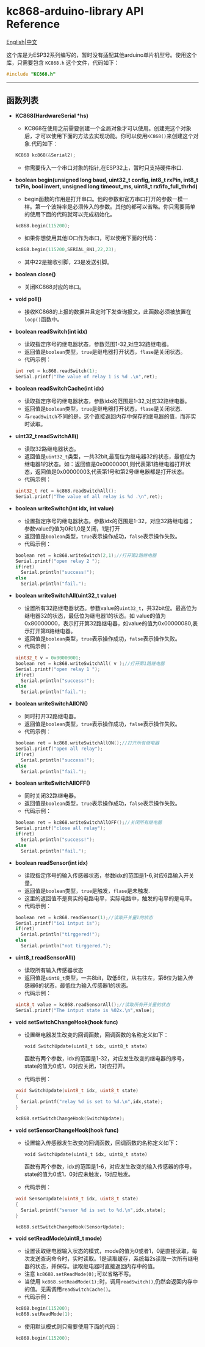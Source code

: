 # kc868-arduino-library  API Reference

[English](https://github.com/hzkincony/kc868-arduino-library/blob/main/API_Reference_EN.md)|[中文](https://github.com/hzkincony/kc868-arduino-library/blob/main/API_Reference_CN.md)

这个库是为ESP32系列编写的，暂时没有适配其他arduino单片机型号。使用这个库，只需要包含 `KC868.h` 这个文件，代码如下：

```C++
#include "KC868.h"
```

---

## 函数列表

- **KC868(HardwareSerial \*hs)**

  - KC868在使用之前需要创建一个全局对象才可以使用。创建完这个对象后，才可以使用下面的方法去实现功能。你可以使用`KC868()`来创建这个对象.代码如下：
  
  ```c++
  KC868 kc868(&Serial2);
  ```

  - 你需要传入一个串口对象的指针,在ESP32上，暂时只支持硬件串口.

- **boolean begin(unsigned long baud, uint32_t config, int8_t rxPin, int8_t txPin, bool invert, unsigned long timeout_ms, uint8_t rxfifo_full_thrhd)**

  - begin函数的作用是打开串口。他的参数和官方串口打开的参数一模一样。第一个波特率是必须传入的参数。其他的都可以省略。你只需要简单的使用下面的代码就可以完成初始化。
  
  ```c++
  kc868.begin(115200);
  ```

  - 如果你想使用其他IO口作为串口，可以使用下面的代码：

  ```c++
  kc868.begin(115200,SERIAL_8N1,22,23);
  ```

  - 其中22是接收引脚，23是发送引脚。

- **boolean close()**

  - 关闭KC868对应的串口。
  
- **void poll()**

  - 接收KC868的上报的数据并且定时下发查询报文，此函数必须被放置在`loop()`函数中。
  
- **boolean readSwitch(int idx)**

  - 读取指定序号的继电器状态，参数范围1-32,对应32路继电器。
  - 返回值是`boolean`类型，`true`是继电器打开状态，`flase`是关闭状态。
  - 代码示例：
  
  ```c++
  int ret = kc868.readSwitch(1);
  Serial.printf("The value of relay 1 is %d .\n",ret);
  ```

- **boolean readSwitchCache(int idx)**
  
  - 读取指定序号的继电器状态，参数idx的范围是1-32,对应32路继电器。
  - 返回值是`boolean`类型，`true`是继电器打开状态，`flase`是关闭状态.
  - 与`readSwitch`不同的是，这个直接返回内存中保存的继电器的值，而非实时读取。
  
- **uint32_t readSwitchAll()**

  - 读取32路继电器状态。
  - 返回值是`uint32_t`类型，一共32bit,最高位为继电器32的状态，最低位为继电器1的状态。如：返回值是0x00000001,则代表第1路继电器打开状态，返回值是0x00000003,代表第1号和第2号继电器都是打开状态。
  - 代码示例：
  
  ```c++
  uint32_t ret = kc868.readSwitchAll();
  Serial.printf("The value of all relay is %d .\n",ret);
  ```

- **boolean writeSwitch(int idx, int value)**

  - 设置指定序号的继电器状态。参数idx的范围是1-32，对应32路继电器；参数value的值为0和1,0是关闭，1是打开
  - 返回值是`boolean`类型，`true`表示操作成功，`false`表示操作失败。
  - 代码示例：
  
  ```c++
  boolean ret = kc868.writeSwitch(2,1);//打开第2路继电器
  Serial.printf("open relay 2 ");
  if(ret)
    Serial.println("success!");
  else
    Serial.println("fail.");
  ```

- **boolean writeSwitchAll(uint32_t value)**

  - 设置所有32路继电器状态。参数value的`uint32_t`，共32bit位。最高位为继电器32的状态，最低位为继电器1的状态。如 value的值为0x80000000，表示打开第32路继电器，如value的值为0x00000080,表示打开第8路继电器。
  - 返回值是`boolean`类型，`true`表示操作成功，`false`表示操作失败。
  - 代码示例：
  
  ```c++
  uint32_t v = 0x00000001;
  boolean ret = kc868.writeSwitchAll( v );//打开第1路继电器
  Serial.printf("open relay 1 ");
  if(ret)
    Serial.println("success!");
  else
    Serial.println("fail.");
  ```

- **boolean writeSwitchAllON()**

  - 同时打开32路继电器。
  - 返回值是`boolean`类型，`true`表示操作成功，`false`表示操作失败。
  - 代码示例：
  
  ```c++
  boolean ret = kc868.writeSwitchAllON();//打开所有继电器
  Serial.printf("open all relay");
  if(ret)
    Serial.println("success!");
  else
    Serial.println("fail.");
  ```

- **boolean writeSwitchAllOFF()**

  - 同时关闭32路继电器。
  - 返回值是`boolean`类型，`true`表示操作成功，`false`表示操作失败。
  - 代码示例：
  
  ```c++
  boolean ret = kc868.writeSwitchAllOFF();//关闭所有继电器
  Serial.printf("close all relay");
  if(ret)
    Serial.println("success!");
  else
    Serial.println("fail.");
  ```

- **boolean readSensor(int idx)**

  - 读取指定序号的输入传感器状态，参数idx的范围是1-6,对应6路输入开关量。
  - 返回值是`boolean`类型，`true`是触发，`flase`是未触发.
  - 这里的返回值不是真实的电路电平，实际电路中，触发的电平的是电平。
  - 代码示例：

  ```c++
  boolean ret = kc868.readSensor(1);//读取开关量1的状态
  Serial.printf("io1 intput is");
  if(ret)
    Serial.println("tirggered!");
  else
    Serial.println("not tirggered.");
  ```

- **uint8_t readSensorAll()**

  - 读取所有输入传感器状态
  - 返回值是`uint8_t`类型，一共8bit，取低6位，从右往左，第6位为输入传感器6的状态，最低位为输入传感器1的状态。
  - 代码示例：

  ```c++
  uint8_t value = kc868.readSensorAll();//读取所有开关量的状态
  Serial.printf("The intput state is %02x.\n",value);
  ```

- **void setSwitchChangeHook(hook func)**

  - 设置继电器发生改变的回调函数，回调函数的名称定义如下：

    `void SwitchUpdate(uint8_t idx, uint8_t state)`

    函数有两个参数，idx的范围是1-32，对应发生改变的继电器的序号，state的值为0或1，0对应关闭，1对应打开。
  - 代码示例：

  ```c++
  void SwitchUpdate(uint8_t idx, uint8_t state)
  {
    Serial.printf("relay %d is set to %d.\n",idx,state);
  }

  kc868.setSwitchChangeHook(SwitchUpdate);
  ```

- **void setSensorChangeHook(hook func)**

  - 设置输入传感器发生改变的回调函数，回调函数的名称定义如下：

    `void SwitchUpdate(uint8_t idx, uint8_t state)`

    函数有两个参数，idx的范围是1-6，对应发生改变的输入传感器的序号，state的值为0或1，0对应未触发，1对应触发。
  - 代码示例：

  ```c++
  void SensorUpdate(uint8_t idx, uint8_t state)
  {
    Serial.printf("sensor %d is set to %d.\n",idx,state);
  }

  kc868.setSwitchChangeHook(SensorUpdate);
  ```

- **void setReadMode(uint8_t mode)**

  - 设置读取继电器输入状态的模式，mode的值为0或者1，0是直接读取，每次发送查询命令时，实时读取。1是读取缓存，系统每2s读取一次所有继电器的状态，并保存。读取继电器时直接返回内存中的值。
  - 注意 `kc8688.setReadMode(0);`可以省略不写。
  - 当使用 `kc868.setReadMode(1);`时，调用`readSwitch()`,仍然会返回内存中的值。无需调用`readSwitchCache()`。
  - 代码示例：

  ```c++
  kc868.begin(115200);
  kc868.setReadMode(1);
  ```
  - 使用默认模式则只需要使用下面的代码：

  ```c++
  kc868.begin(115200);
  ```

